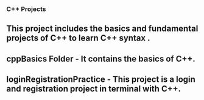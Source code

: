 ### C++ Projects

This project includes the basics and fundamental projects of C++ to learn C++ syntax .
--------------------------------------------------------------------------------------
cppBasics Folder - It contains the basics of C++.
-----------------
loginRegistrationPractice - This project is a login and registration project in terminal with C++.
-----------------
